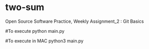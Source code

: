 # two-sum
Open Source Software Practice, Weekly Assignment_2 : Git Basics

#To execute
python main.py 

#To execute in MAC
python3 main.py
